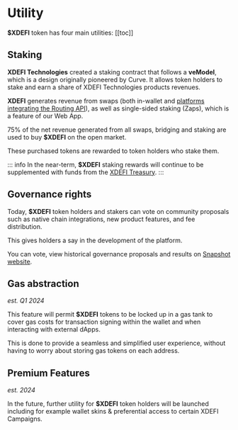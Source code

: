 # Utility

**$XDEFI** token has four main utilities:
[[toc]]

## Staking

**XDEFI Technologies** created a staking contract that follows a **veModel**, which is a design originally pioneered by Curve. It allows token holders to stake and earn a share of XDEFI Technologies products revenues.

**XDEFI** generates revenue from swaps (both in-wallet and [platforms integrating the Routing API](../xdefi-technologies/routing-api#current-platforms-using-the-routing-api)), as well as single-sided staking (Zaps), which is a feature of our Web App.

75% of the net revenue generated from all swaps, bridging and staking are used to buy **$XDEFI** on the open market.

These purchased tokens are rewarded to token holders who stake them.

::: info
In the near-term, **$XDEFI** staking rewards will continue to be supplemented with funds from the [XDEFI Treasury](https://app.safe.global/home?safe=eth:0x6ebC49c6bda9BAF75E631e83eF8A91Fa256F7a51).
:::

## Governance rights

Today, **$XDEFI** token holders and stakers can vote on community proposals such as native chain integrations, new product features, and fee distribution.

This gives holders a say in the development of the platform.

You can vote, view historical governance proposals and results on [Snapshot website](https://snapshot.org/#/xdefigovernance.eth).

## Gas abstraction

_est. Q1 2024_

This feature will permit **$XDEFI** tokens to be locked up in a gas tank to cover gas costs for transaction signing within the wallet and when interacting with external dApps.

This is done to provide a seamless and simplified user experience, without having to worry about storing gas tokens on each address.

## Premium Features

_est. 2024_

In the future, further utility for **$XDEFI** token holders will be launched including for example wallet skins & preferential access to certain XDEFI Campaigns.
